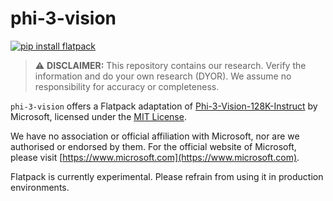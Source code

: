 # phi-3-vision

[![pip install flatpack](https://img.shields.io/badge/pip%20install-flatpack-5865f2)](https://pypi.org/project/flatpack/)

> :warning: **DISCLAIMER:** This repository contains our research. Verify the information and do your own research (DYOR). We assume no responsibility for accuracy or completeness.

`phi-3-vision` offers a Flatpack adaptation of [Phi-3-Vision-128K-Instruct](https://huggingface.co/microsoft/Phi-3-vision-128k-instruct) by Microsoft, licensed under the [MIT License](https://huggingface.co/microsoft/Phi-3-vision-128k-instruct/blob/main/LICENSE).

We have no association or official affiliation with Microsoft, nor are we authorised or endorsed by them. For the official website of Microsoft, please visit [https://www.microsoft.com](https://www.microsoft.com).

Flatpack is currently experimental. Please refrain from using it in production environments.